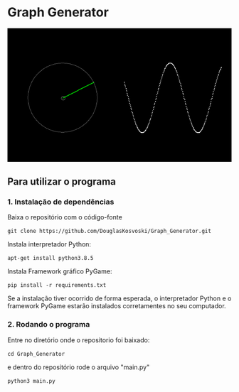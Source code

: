 
# Graph Generator

![image example](./image_example.png)

## Para utilizar o programa

### 1. Instalação de dependências

Baixa o repositório com o código-fonte
```
git clone https://github.com/DouglasKosvoski/Graph_Generator.git
```

Instala interpretador Python:

```
apt-get install python3.8.5
```

Instala Framework gráfico PyGame:

```
pip install -r requirements.txt
```

Se a instalação tiver ocorrido de forma esperada, o interpretador Python e o framework PyGame estarão instalados corretamentes no seu computador.

### 2. Rodando o programa

Entre no diretório onde o repositorio foi baixado:
```
cd Graph_Generator
```

e dentro do repositório rode o arquivo "main.py"
```
python3 main.py
```

